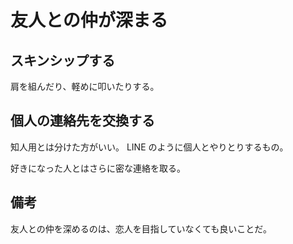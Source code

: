 # 友人との仲が深まる

## スキンシップする

肩を組んだり、軽めに叩いたりする。

## 個人の連絡先を交換する

知人用とは分けた方がいい。
LINE のように個人とやりとりするもの。

好きになった人とはさらに密な連絡を取る。

## 備考

友人との仲を深めるのは、恋人を目指していなくても良いことだ。
